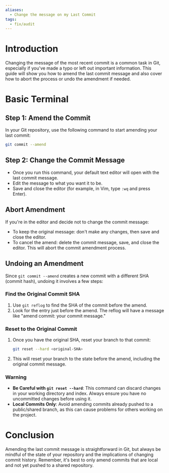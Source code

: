 ```yaml
---
aliases:
  - Change the message on my Last Commit
tags:
  - fix/audit
---
```


# Introduction
Changing the message of the most recent commit is a common task in Git, especially if you've made a typo or left out important information. This guide will show you how to amend the last commit message and also cover how to abort the process or undo the amendment if needed.

# Basic Terminal
## Step 1: Amend the Commit
In your Git repository, use the following command to start amending your last commit:

```bash
git commit --amend
```

## Step 2: Change the Commit Message
- Once you run this command, your default text editor will open with the last commit message.
- Edit the message to what you want it to be.
- Save and close the editor (for example, in Vim, type `:wq` and press Enter).

## Abort Amendment
If you're in the editor and decide not to change the commit message:
- To keep the original message: don't make any changes, then save and close the editor.
- To cancel the amend: delete the commit message, save, and close the editor. This will abort the commit amendment process.

## Undoing an Amendment
Since `git commit --amend` creates a new commit with a different SHA (commit hash), undoing it involves a few steps:

### Find the Original Commit SHA
1. Use `git reflog` to find the SHA of the commit before the amend.
2. Look for the entry just before the amend. The reflog will have a message like "amend commit: your commit message."

### Reset to the Original Commit
1. Once you have the original SHA, reset your branch to that commit:

   ```bash
   git reset --hard <original-SHA>
   ```

2. This will reset your branch to the state before the amend, including the original commit message.

### Warning
- **Be Careful with `git reset --hard`**: This command can discard changes in your working directory and index. Always ensure you have no uncommitted changes before using it.
- **Local Commits Only**: Avoid amending commits already pushed to a public/shared branch, as this can cause problems for others working on the project.

# Conclusion
Amending the last commit message is straightforward in Git, but always be mindful of the state of your repository and the implications of changing commit history. Remember, it's best to only amend commits that are local and not yet pushed to a shared repository.
